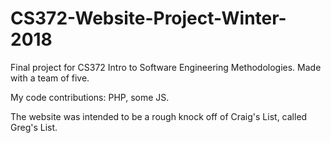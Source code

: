 # CS372-Website-Project-Winter-2018
 Final project for CS372 Intro to Software Engineering Methodologies. Made with a team of five.
 
My code contributions:
PHP, some JS.

The website was intended to be a rough knock off of Craig's List, called Greg's List.
